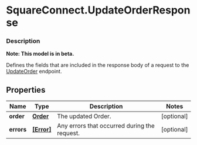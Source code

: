 # SquareConnect.UpdateOrderResponse

### Description
**Note: This model is in beta.**

Defines the fields that are included in the response body of a request to the [UpdateOrder](#endpoint-orders-updateorder) endpoint.

## Properties
Name | Type | Description | Notes
------------ | ------------- | ------------- | -------------
**order** | [**Order**](Order.md) | The updated Order. | [optional] 
**errors** | [**[Error]**](Error.md) | Any errors that occurred during the request. | [optional] 


